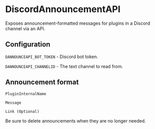 # DiscordAnnouncementAPI
Exposes announcement-formatted messages for plugins in a Discord channel via an API.

## Configuration
`DANNOUNCEAPI_BOT_TOKEN` - Discord bot token.

`DANNOUNCEAPI_CHANNELID` - The text channel to read from.

## Announcement format
```
PluginInternalName

Message

Link (Optional)
```

Be sure to delete announcements when they are no longer needed.
